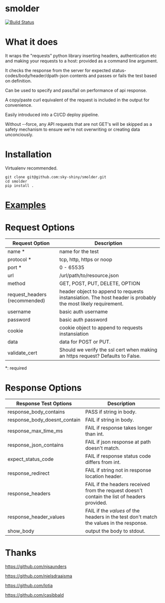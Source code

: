 smolder
=======
[![Build Status](https://travis-ci.org/sky-shiny/smolder.svg)](https://travis-ci.org/sky-shiny/smolder)

What it does
============

It wraps the "requests" python library inserting headers, authentication etc and
making your requests to a host: provided as a command line argument.

It checks the response from the server for expected status-codes/body/header/dpath-json
contents and passes or fails the test based on definition.

Can be used to specify and pass/fail on performance of api response.

A copy/paste curl equivalent of the request is included in the output for
convenience.

Easily introduced into a CI/CD deploy pipeline.

Without --force, any API requests that are not GET's will be skipped as a safety
mechanism to ensure we're not overwriting or creating data unconciously.

Installation
============

Virtualenv recommended.

```
git clone git@github.com:sky-shiny/smolder.git
cd smolder
pip install .
```

[Examples](examples/README.md)
========


Request Options
===============

Request Option | Description
---------------|-------------
name \* | name for the test
protocol \* | tcp, http, https or noop
port \* | 0 - 65535
url | /url/path/to/resource.json
method | GET, POST, PUT, DELETE, OPTION
request_headers (recommended) |  header object to append to requests instansiation.  The host header is probably the most likely requirement.
username | basic auth username
password | basic auth password
cookie | cookie object to append to requests instansiation
data | data for POST or PUT.
validate_cert | Should we verify the ssl cert when making an https request?  Defaults to False.

*: required

Response Options
================

Response Test Options | Description
----------------------|-----------------------------
response_body_contains | PASS if string in body.
response_body_doesnt_contain | FAIL if string in body.
response_max_time_ms | FAIL if response takes longer than int.
response_json_contains | FAIL if json response at path doesn't match.
expect_status_code | FAIL if response status code differs from int.
response_redirect | FAIL if string not in response location header.
response_headers | FAIL if the headers received from the request doesn't contain the list of headers provided.
response_header_values | FAIL if the *values* of the headers in the test don't match the values in the response.
show_body | output the body to stdout.

Thanks
======

https://github.com/njsaunders

https://github.com/nielsdraaisma

https://github.com/lotia

https://github.com/casibbald
